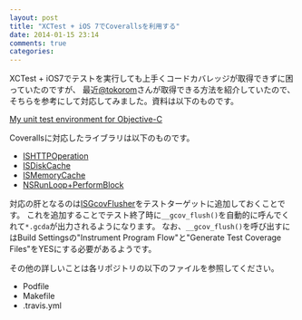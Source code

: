 ```yaml
---
layout: post
title: "XCTest + iOS 7でCoverallsを利用する"
date: 2014-01-15 23:14
comments: true
categories: 
---
```


XCTest + iOS7でテストを実行しても上手くコードカバレッジが取得できずに困っていたのですが、
最近[@tokorom](https://twitter.com/tokorom)さんが取得できる方法を紹介していたので、
そちらを参考にして対応してみました。資料は以下のものです。

[My unit test environment for Objective-C](https://speakerdeck.com/tokorom/my-unit-test-environment-for-objective-c)

Coverallsに対応したライブラリは以下のものです。

- [ISHTTPOperation](http://github.com/ishkawa/ISHTTPOperation)
- [ISDiskCache](http://github.com/ishkawa/ISDiskCache)
- [ISMemoryCache](http://github.com/ishkawa/ISMemoryCache)
- [NSRunLoop+PerformBlock](http://github.com/ishkawa/NSRunLoop-PerformBlock)

対応の肝となるのは[ISGcovFlusher](http://github.com/ishkawa/ISGcovFlusher)をテストターゲットに追加しておくことです。
これを追加することでテスト終了時に`__gcov_flush()`を自動的に呼んでくれて`*.gcda`が出力されるようになります。
なお、`__gcov_flush()`を呼び出すにはBuild Settingsの"Instrument Program Flow"と"Generate Test Coverage Files"をYESにする必要があるようです。

その他の詳しいことは各リポジトリの以下のファイルを参照してください。

- Podfile
- Makefile
- .travis.yml

